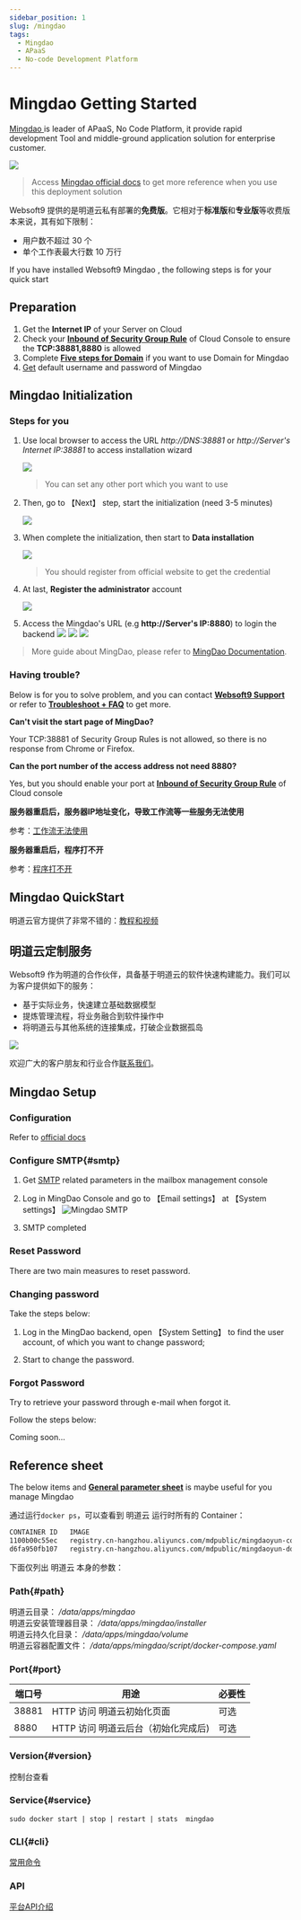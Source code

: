 ```yaml
---
sidebar_position: 1
slug: /mingdao
tags:
  - Mingdao
  - APaaS
  - No-code Development Platform
---
```


# Mingdao  Getting Started

[Mingdao ](https://www.mingdao.com/en/about) is leader of APaaS, No Code Platform, it provide rapid development Tool and middle-ground application solution for enterprise customer.

![](https://alifile.mingdaocloud.com/wwwhome/dist/pack/static/src-common-mdfeature-img-2x-yy02.jpg)

> Access [Mingdao official docs](https://docs.pd.mingdao.com/) to get more reference when you use this deployment solution

Websoft9 提供的是明道云私有部署的**免费版**。它相对于**标准版**和**专业版**等收费版本来说，其有如下限制：  

- 用户数不超过 30 个
- 单个工作表最大行数 10 万行

If you have installed Websoft9 Mingdao , the following steps is for your quick start


## Preparation

1. Get the **Internet IP** of your Server on Cloud
2. Check your **[Inbound of Security Group Rule](./administrator/firewall#security)** of Cloud Console to ensure the **TCP:38881,8880** is allowed
3. Complete **[Five steps for Domain](./administrator/domain_step)** if you want to use Domain for Mingdao 
4. [Get](./user/credentials) default username and password of Mingdao 

## Mingdao  Initialization

### Steps for you

1. Use local browser to access the URL *http://DNS:38881* or *http://Server's Internet IP:38881* to access installation wizard

   ![](https://libs.websoft9.com/Websoft9/DocsPicture/en/mingdao/mingdao-initial1-websoft9.png)

   > You can set any other port which you want to use

2. Then, go to 【Next】 step, start the initialization (need 3-5 minutes)

   ![](https://libs.websoft9.com/Websoft9/DocsPicture/en/mingdao/mingdao-initial2-websoft9.png)

3. When complete the initialization, then start to **Data installation**

   ![](https://libs.websoft9.com/Websoft9/DocsPicture/en/mingdao/mingdao-install1-websoft9.png)
   
   > You should register from official website to get the credential 

4. At last, **Register the administrator** account

   ![](https://libs.websoft9.com/Websoft9/DocsPicture/en/mingdao/mingdao-set-admin-websoft9.png)

5. Access the Mingdao's URL (e.g **http://Server's IP:8880**) to login the backend
    ![](https://libs.websoft9.com/Websoft9/DocsPicture/en/mingdao/mingdao-login-websoft9.png)
    ![](https://libs.websoft9.com/Websoft9/DocsPicture/en/mingdao/mingdao-main-app-websoft9.png)
    ![](https://libs.websoft9.com/Websoft9/DocsPicture/en/mingdao/mingdao-main-lib-websoft9.png)


> More guide about MingDao, please refer to [MingDao Documentation](https://docs.pd.mingdao.com/).

### Having trouble?

Below is for you to solve problem, and you can contact **[Websoft9 Support](./helpdesk)** or refer to **[Troubleshoot + FAQ](./faq#setup)** to get more.  

**Can't visit the start page of MingDao?**

Your TCP:38881 of Security Group Rules is not allowed, so there is no response from Chrome or Firefox.

**Can the port number of the access address not need **8880**?**

Yes, but you should enable your port at **[Inbound of Security Group Rule](https://support.websoft9.com/docs/faq/tech-instance.html)** of Cloud console


**服务器重启后，服务器IP地址变化，导致工作流等一些服务无法使用**

参考：[工作流无法使用](./mingdao/admin#workflow)

**服务器重启后，程序打不开**

参考：[程序打不开](./mingdao/admin#restart)


## Mingdao QuickStart

明道云官方提供了非常不错的：[教程和视频](https://help.mingdao.com/)

## 明道云定制服务

Websoft9 作为明道的合作伙伴，具备基于明道云的软件快速构建能力。我们可以为客户提供如下的服务：

* 基于实际业务，快速建立基础数据模型
* 提炼管理流程，将业务融合到软件操作中
* 将明道云与其他系统的连接集成，打破企业数据孤岛

![](https://alifile.mingdaocloud.com/wwwhome/dist/pack/static/src-common-partnerIntroduction-img-jj2.png)

欢迎广大的客户朋友和行业合作[联系我们](./helpdesk#contact)。

## Mingdao Setup

### Configuration 

Refer to [official docs](https://docs.pd.mingdao.com)

### Configure SMTP{#smtp}

1. Get [SMTP](./administrator/smtp) related parameters in the mailbox management console

2. Log in MingDao Console and go to 【Email settings】 at 【System settings】
   ![Mingdao SMTP](https://libs.websoft9.com/Websoft9/DocsPicture/en/mingdao/mingdao-smtp-websoft9.png)

3. SMTP completed  

### Reset Password

There are two main measures to reset password.

### Changing password

Take the steps below:

1. Log in the MingDao backend, open 【System Setting】 to find the user account, of which you want to change password;

2. Start to change the password.

### Forgot Password

Try to retrieve your password through e-mail when forgot it.

Follow the steps below:

Coming soon...

## Reference sheet

The below items and **[General parameter sheet](./administrator/parameter)** is maybe useful for you manage Mingdao 


通过运行`docker ps`，可以查看到 明道云 运行时所有的 Container：

```bash
CONTAINER ID   IMAGE                                                                   COMMAND                  CREATED       STATUS       PORTS                       NAMES
1100b00c55ec   registry.cn-hangzhou.aliyuncs.com/mdpublic/mingdaoyun-community:2.4.1   "/Housekeeper/main -…"   2 hours ago   Up 2 hours   0.0.0.0:8880->8880/tcp      script_app_1
d6fa950fb107   registry.cn-hangzhou.aliyuncs.com/mdpublic/mingdaoyun-doc:1.2.0         "/bin/sh -c /app/ds/…"   2 hours ago   Up 2 hours   80/tcp, 443/tcp, 8000/tcp   script_doc_1
```


下面仅列出 明道云 本身的参数：

### Path{#path}

明道云目录： */data/apps/mingdao*  
明道云安装管理器目录： */data/apps/mingdao/installer*  
明道云持久化目录： */data/apps/mingdao/volume*  
明道云容器配置文件： */data/apps/mingdao/script/docker-compose.yaml*  

### Port{#port}

| 端口号 | 用途                                          | 必要性 |
| ------ | --------------------------------------------- | ------ |
| 38881   | HTTP 访问 明道云初始化页面 | 可选   |
| 8880   | HTTP 访问 明道云后台（初始化完成后)  | 可选   |


### Version{#version}

控制台查看

### Service{#service}

```shell
sudo docker start | stop | restart | stats  mingdao
```

### CLI{#cli}

[常用命令](https://docs.pd.mingdao.com/deployment/docker-compose/command.html)

### API

[平台API介绍](https://help.mingdao.com/API1.html)
